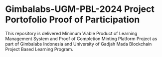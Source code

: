 # Gimbalabs-UGM-PBL-2024 Project Portofolio Proof of Participation
This repository is delivered Minimum Viable Product of Learning Management System and Proof of Completion Minting Platform Project as part of Gimbalabs Indonesia and University of Gadjah Mada Blockchain Project Based Learning Program. 
